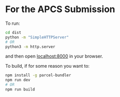 # For the APCS Submission

To run:

```sh
cd dist
python -m "SimpleHTTPServer"
# OR
python3 -m http.server
```

and then open [localhost:8000](http://localhost:8000) in your browser.

To build, if for some reason you want to:

```sh
npm install -g parcel-bundler
npm run dev
# OR
npm run build
```
